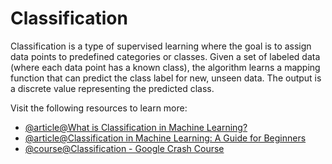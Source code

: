 # Classification

Classification is a type of supervised learning where the goal is to assign data points to predefined categories or classes. Given a set of labeled data (where each data point has a known class), the algorithm learns a mapping function that can predict the class label for new, unseen data. The output is a discrete value representing the predicted class.

Visit the following resources to learn more:

- [@article@What is Classification in Machine Learning?](https://www.ibm.com/think/topics/classification-machine-learning)
- [@article@Classification in Machine Learning: A Guide for Beginners](https://www.datacamp.com/blog/classification-machine-learning)
- [@course@Classification - Google Crash Course](https://developers.google.com/machine-learning/crash-course/classification)
